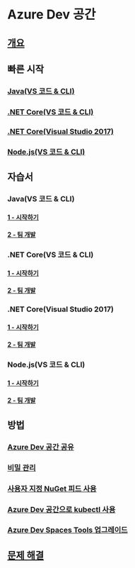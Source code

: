 # Azure Dev 공간
## [개요](index.yml)

## 빠른 시작
### [Java(VS 코드 & CLI)](quickstart-java.md)
### [.NET Core(VS 코드 & CLI)](quickstart-netcore.md)
### [.NET Core(Visual Studio 2017)](quickstart-netcore-visualstudio.md)
### [Node.js(VS 코드 & CLI)](quickstart-nodejs.md)

## 자습서
### Java(VS 코드 & CLI)
#### [1 - 시작하기](get-started-java.md)
#### [2 - 팀 개발](team-development-java.md)
### .NET Core(VS 코드 & CLI)
#### [1 - 시작하기](get-started-netcore.md)
#### [2 - 팀 개발](team-development-netcore.md)
### .NET Core(Visual Studio 2017)
#### [1 - 시작하기](get-started-netcore-visualstudio.md)
#### [2 - 팀 개발](team-development-netcore-visualstudio.md)
### Node.js(VS 코드 & CLI)
#### [1 - 시작하기](get-started-nodejs.md)
#### [2 - 팀 개발](team-development-nodejs.md)

## 방법
### [Azure Dev 공간 공유](how-to/share-dev-spaces.md)
### [비밀 관리](how-to/manage-secrets.md)
### [사용자 지정 NuGet 피드 사용](how-to/use-custom-nuget-feed.md)
### [Azure Dev 공간으로 kubectl 사용](how-to/use-kubectl-with-azure-dev-spaces.md)
### [Azure Dev Spaces Tools 업그레이드](how-to/upgrade-tools.md)

## [문제 해결](troubleshooting.md)



